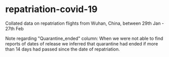 # repatriation-covid-19
Collated data on repatriation flights from Wuhan, China, between 29th Jan - 27th Feb

Note regarding "Quarantine_ended" column: When we were not able to find reports of dates of release we inferred that quarantine had ended if more than 14 days had passed since the date of repatriation.
